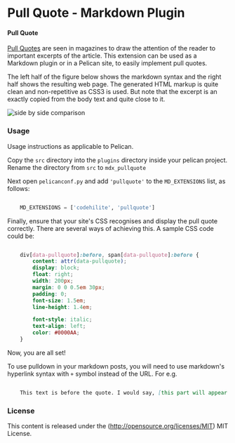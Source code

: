 Pull Quote - Markdown Plugin 
==================================

#### Pull Quote ####

[Pull Quotes][pq] are seen in magazines to draw the attention of the reader to important excerpts of the article. This extension can be used as a Markdown plugin or in a Pelican site, to easily implement pull quotes.

The left half of the figure below shows the markdown syntax and the right half shows the resulting web page. The generated HTML markup is quite clean and non-repetitive as CSS3 is used. But note that the excerpt is an exactly copied from the body text and quite close to it.

![side by side comparison](http://www.goodboydigital.com/pixijs/logo_small.png) 

[pq]: http://en.wikipedia.org/wiki/Pull_quote

### Usage ###

Usage instructions as applicable to Pelican.

Copy the `src` directory into the `plugins` directory inside your pelican project. Rename the directory from `src` to `mdx_pullquote`

Next open `pelicanconf.py` and add `'pullquote'` to the `MD_EXTENSIONS` list, as follows:

``` python

    MD_EXTENSIONS = ['codehilite', 'pullquote']
```

Finally, ensure that your site's CSS recognises and display the pull quote correctly. There are several ways of achieving this. A sample CSS code could be:

``` css

    div[data-pullquote]:before, span[data-pullquote]:before {
	    content: attr(data-pullquote);
        display: block;
	    float: right;
	    width: 200px;
	    margin: 0 0 0.5em 30px;
	    padding: 0;
	    font-size: 1.5em;
	    line-height: 1.4em;

        font-style: italic;
        text-align: left;
        color: #0000AA;
    }


```

Now, you are all set!

To use pulldown in your markdown posts, you will need to use markdown's hyperlink syntax with `+` symbol instead of the URL. For e.g.

```markdown

	This text is before the quote. I would say, [this part will appear as a pull quote](+). This text is after the quote.
```

### License ###

This content is released under the (http://opensource.org/licenses/MIT) MIT License.
